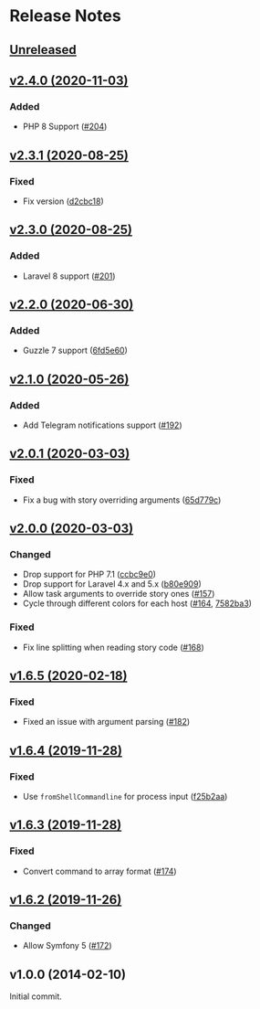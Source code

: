# Release Notes

## [Unreleased](https://github.com/laravel/envoy/compare/v2.4.0...2.x)


## [v2.4.0 (2020-11-03)](https://github.com/laravel/envoy/compare/v2.3.0...v2.4.0)

### Added
- PHP 8 Support ([#204](https://github.com/laravel/envoy/pull/204))


## [v2.3.1 (2020-08-25)](https://github.com/laravel/envoy/compare/v2.3.0...v2.3.1)

### Fixed
- Fix version ([d2cbc18](https://github.com/laravel/envoy/commit/d2cbc18f14c543b35db7805a346529ab9def1802))


## [v2.3.0 (2020-08-25)](https://github.com/laravel/envoy/compare/v2.2.0...v2.3.0)

### Added
- Laravel 8 support ([#201](https://github.com/laravel/envoy/pull/201))


## [v2.2.0 (2020-06-30)](https://github.com/laravel/envoy/compare/v2.1.0...v2.2.0)

### Added
- Guzzle 7 support ([6fd5e60](https://github.com/laravel/envoy/commit/6fd5e6013d22d99c7e0bced820ae85819564bc06))


## [v2.1.0 (2020-05-26)](https://github.com/laravel/envoy/compare/v2.0.1...v2.1.0)

### Added
- Add Telegram notifications support ([#192](https://github.com/laravel/envoy/pull/192))


## [v2.0.1 (2020-03-03)](https://github.com/laravel/envoy/compare/v2.0.0...v2.0.1)

### Fixed
- Fix a bug with story overriding arguments ([65d779c](https://github.com/laravel/envoy/commit/65d779cc1742082fecca5a1c51627f61022c3547))


## [v2.0.0 (2020-03-03)](https://github.com/laravel/envoy/compare/v1.6.5...v2.0.0)

### Changed
- Drop support for PHP 7.1 ([ccbc9e0](https://github.com/laravel/envoy/commit/ccbc9e0387dcc9eb9e24538cab4de634abab1f57))
- Drop support for Laravel 4.x and 5.x ([b80e909](https://github.com/laravel/envoy/commit/b80e909e2848255c7d55a53d0ee9d176212ae5de))
- Allow task arguments to override story ones ([#157](https://github.com/laravel/envoy/pull/157))
- Cycle through different colors for each host ([#164](https://github.com/laravel/envoy/pull/164), [7582ba3](https://github.com/laravel/envoy/commit/7582ba342f252303a0197b2808d226d6aed4423d))

### Fixed
- Fix line splitting when reading story code ([#168](https://github.com/laravel/envoy/pull/168))


## [v1.6.5 (2020-02-18)](https://github.com/laravel/envoy/compare/v1.6.4...v1.6.5)

### Fixed
- Fixed an issue with argument parsing ([#182](https://github.com/laravel/envoy/pull/182))


## [v1.6.4 (2019-11-28)](https://github.com/laravel/envoy/compare/v1.6.3...v1.6.4)

### Fixed
- Use `fromShellCommandline` for process input ([f25b2aa](https://github.com/laravel/envoy/commit/f25b2aa59e4e6f0a67adefc8e108e7a0dac678b0))


## [v1.6.3 (2019-11-28)](https://github.com/laravel/envoy/compare/v1.6.2...v1.6.3)

### Fixed
- Convert command to array format ([#174](https://github.com/laravel/envoy/pull/174))


## [v1.6.2 (2019-11-26)](https://github.com/laravel/envoy/compare/v1.6.1...v1.6.2)

### Changed
- Allow Symfony 5 ([#172](https://github.com/laravel/envoy/pull/172))


## v1.0.0 (2014-02-10)

Initial commit.

